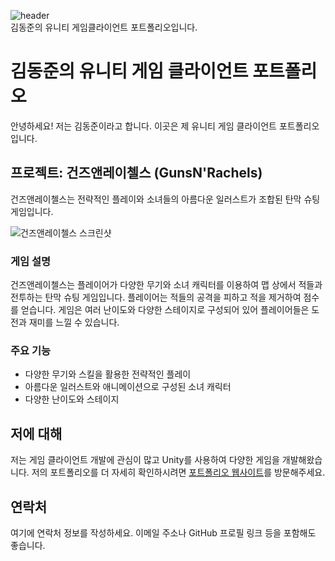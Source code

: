 ![header](https://capsule-render.vercel.app/api?type=waving&color=gradient&height=250&section=header&text=김동준%20포트폴리오&fontSize=70)
<br>
김동준의 유니티 게임클라이언트 포트폴리오입니다.
# 김동준의 유니티 게임 클라이언트 포트폴리오

안녕하세요! 저는 김동준이라고 합니다. 이곳은 제 유니티 게임 클라이언트 포트폴리오입니다.

## 프로젝트: 건즈앤레이첼스 (GunsN'Rachels)

건즈앤레이첼스는 전략적인 플레이와 소녀들의 아름다운 일러스트가 조합된 탄막 슈팅 게임입니다.

![건즈앤레이첼스 스크린샷](https://raw.githubusercontent.com/your-username/your-repo/master/path/to/screenshot.png)

### 게임 설명

건즈앤레이첼스는 플레이어가 다양한 무기와 소녀 캐릭터를 이용하여 맵 상에서 적들과 전투하는 탄막 슈팅 게임입니다. 플레이어는 적들의 공격을 피하고 적을 제거하여 점수를 얻습니다. 게임은 여러 난이도와 다양한 스테이지로 구성되어 있어 플레이어들은 도전과 재미를 느낄 수 있습니다.

### 주요 기능

- 다양한 무기와 스킬을 활용한 전략적인 플레이
- 아름다운 일러스트와 애니메이션으로 구성된 소녀 캐릭터
- 다양한 난이도와 스테이지

## 저에 대해

저는 게임 클라이언트 개발에 관심이 많고 Unity를 사용하여 다양한 게임을 개발해왔습니다. 저의 포트폴리오를 더 자세히 확인하시려면 [포트폴리오 웹사이트](https://your-portfolio-website.com)를 방문해주세요.

## 연락처

여기에 연락처 정보를 작성하세요. 이메일 주소나 GitHub 프로필 링크 등을 포함해도 좋습니다.
